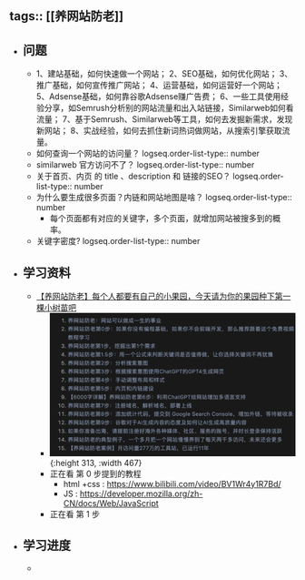 tags:: [[养网站防老]]
---

- ## 问题
	- 1、建站基础，如何快速做一个网站；
	  2、SEO基础，如何优化网站；
	  3、推广基础，如何宣传推广网站；
	  4、运营基础，如何运营好一个网站；
	  5、Adsense基础，如何靠谷歌Adsense赚广告费；
	  6、一些工具使用经验分享，如Semrush分析别的网站流量和出入站链接，Similarweb如何看流量；
	  7、基于Semrush、Similarweb等工具，如何去发掘新需求，发现新网站；
	  8、实战经验，如何去抓住新词热词做网站，从搜索引擎获取流量。
	- 如何查询一个网站的访问量？
	  logseq.order-list-type:: number
	- similarweb 官方访问不了？
	  logseq.order-list-type:: number
	- 关于首页、内页 的 title 、description 和 链接的SEO？
	  logseq.order-list-type:: number
	- 为什么要生成很多页面？内链和网站地图是啥？
	  logseq.order-list-type:: number
		- 每个页面都有对应的关键字，多个页面，就增加网站被搜多到的概率。
	- 关键字密度?
	  logseq.order-list-type:: number
- ## 学习资料
	- [【养网站防老】每个人都要有自己的小果园，今天请为你的果园种下第一棵小树苗吧](https://mp.weixin.qq.com/s/01b42cCbYO2G5RkdN2Z56w)
		- ![image.png](../assets/image_1739103387421_0.png){:height 313, :width 467}
		- 正在看 第 0 步提到的教程
			- html +css : https://www.bilibili.com/video/BV1Wr4y1R7Bd/
			- JS : https://developer.mozilla.org/zh-CN/docs/Web/JavaScript
		- 正在看 第 1 步
- ## 学习进度
	-